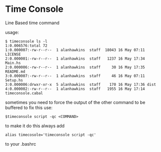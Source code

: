 # Time Console

Line Based time command

usage:
```
$ timeconsole ls -l
1:0.006576:total 72
1:0.000007:-rw-r--r--  1 alanhawkins  staff  18043 16 May 07:11 LICENSE
2:0.000001:-rw-r--r--  1 alanhawkins  staff   1237 16 May 17:34 Main.hs
2:0.000006:-rw-r--r--  1 alanhawkins  staff     30 16 May 17:35 README.md
3:0.000007:-rw-r--r--  1 alanhawkins  staff     46 16 May 07:11 Setup.hs
3:0.000006:drwxr-xr-x  5 alanhawkins  staff    170 16 May 17:36 dist
4:0.000002:-rw-r--r--  1 alanhawkins  staff   1955 16 May 17:14 timeconsole.cabal
```

sometimes you need to force the output of the other command to be buffered to fix this use:

```
$timeconsole script -qc <COMMAND>
```

to make it do this always add
```
alias timecosole='timeconsole script -qc'
```

to your .bashrc
